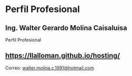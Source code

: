 # Perfil Profesional 
## Ing. Walter Gerardo Molina Caisaluisa

Perfil Profesional

## https://llalloman.github.io/hosting/

Correo: walter.molina.c.1991@hotmail.com


